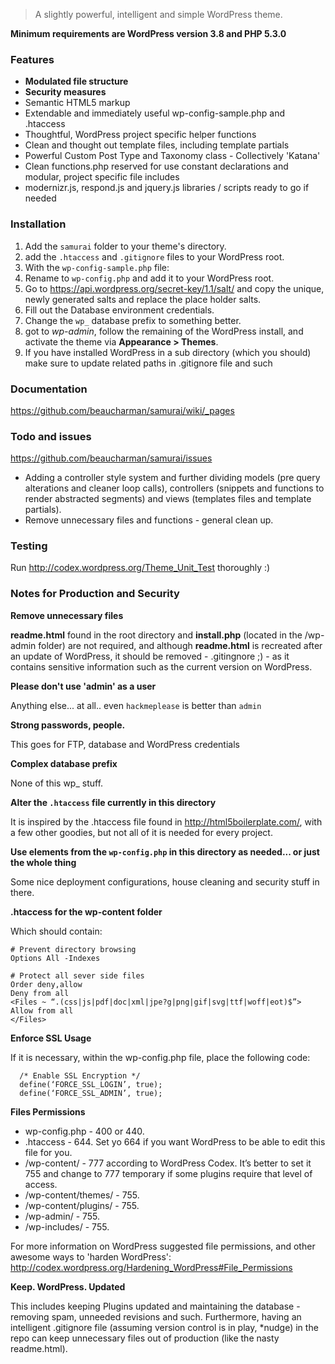 > A slightly powerful, intelligent and simple WordPress theme.

**Minimum requirements are WordPress version 3.8 and PHP 5.3.0**

### Features

- **Modulated file structure**
- **Security measures**
- Semantic HTML5 markup
- Extendable and immediately useful wp-config-sample.php and .htaccess
- Thoughtful, WordPress project specific helper functions
- Clean and thought out template files, including template partials
- Powerful Custom Post Type and Taxonomy class - Collectively 'Katana'
- Clean functions.php reserved for use constant declarations and modular, project specific file includes
- modernizr.js, respond.js and jquery.js libraries / scripts ready to go if needed


### Installation
1. Add the `samurai` folder to your theme's directory.
2. add the `.htaccess` and `.gitignore` files to your WordPress root.
3. With the `wp-config-sample.php` file:
  1. Rename to `wp-config.php` and add it to your WordPress root.
  2. Go to https://api.wordpress.org/secret-key/1.1/salt/ and copy the unique, newly generated salts and replace the place holder salts.
  3. Fill out the Database environment credentials.
  4. Change the `wp_` database prefix to something better.
4. got to *wp-admin*, follow the remaining of the WordPress install, and activate the theme via **Appearance > Themes**.
5. If you have installed WordPress in a sub directory (which you should) make sure to update related paths in .gitignore file and such

### Documentation

https://github.com/beaucharman/samurai/wiki/_pages



### Todo and issues

https://github.com/beaucharman/samurai/issues

- Adding a controller style system and further dividing models (pre query alterations and cleaner loop calls), controllers (snippets and functions to render abstracted segments) and views (templates files and template partials).
- Remove unnecessary files and functions - general clean up.



### Testing

Run http://codex.wordpress.org/Theme_Unit_Test thoroughly :)



### Notes for Production and Security

**Remove unnecessary files**

**readme.html** found in the root directory and **install.php** (located in the /wp-admin folder) are not required, and although **readme.html** is recreated after an update of WordPress, it should be removed - .gitingnore ;) - as it contains sensitive information such as the current version on WordPress.

**Please don't use 'admin' as a user**

Anything else... at all.. even `hackmeplease` is better than `admin`

**Strong passwords, people.**

This goes for FTP, database and WordPress credentials

**Complex database prefix**

None of this wp_ stuff.

**Alter the `.htaccess` file currently in this directory**

It is inspired by the .htaccess file found in http://html5boilerplate.com/, with a few other goodies, but not all of it is needed for every project.

**Use elements from the `wp-config.php` in this directory as needed... or just the whole thing**

Some nice deployment configurations, house cleaning and security stuff in there.

**.htaccess for the wp-content folder**

Which should contain:

```
# Prevent directory browsing
Options All -Indexes

# Protect all sever side files
Order deny,allow
Deny from all
<Files ~ “.(css|js|pdf|doc|xml|jpe?g|png|gif|svg|ttf|woff|eot)$”>
Allow from all
</Files>
```

**Enforce SSL Usage**

If it is necessary, within the wp-config.php file, place the following code:

```
  /* Enable SSL Encryption */
  define(‘FORCE_SSL_LOGIN’, true);
  define(‘FORCE_SSL_ADMIN’, true);
```

**Files Permissions**

- wp-config.php - 400 or 440.
- .htaccess - 644. Set yo 664 if you want WordPress to be able to edit this file for you.
- /wp-content/ - 777 according to WordPress Codex. It’s better to set it 755 and change to 777 temporary if some plugins require that level of access.
- /wp-content/themes/ - 755.
- /wp-content/plugins/ - 755.
- /wp-admin/ - 755.
- /wp-includes/ - 755.

For more information on WordPress suggested file permissions, and other awesome ways to 'harden WordPress': http://codex.wordpress.org/Hardening_WordPress#File_Permissions

**Keep. WordPress. Updated**

This includes keeping Plugins updated and maintaining the database - removing spam, unneeded revisions and such. Furthermore, having an intelligent .gitignore file (assuming version control is in play, *nudge) in the repo can keep unnecessary files out of production (like the nasty readme.html).
